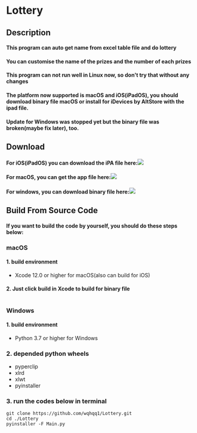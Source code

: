 Lottery  
=============
Description
----------------
#### This program can auto get name from excel table file and do lottery  
#### You can customise the name of the prizes and the number of each prizes  
#### This program can not run well in Linux now, so don't try that without any changes  
#### The platform now supported is macOS and iOS(iPadOS), you should download binary file macOS or install for iDevices by AltStore with the ipad file.
#### Update for Windows was stopped yet but the binary file was broken(maybe fix later), too.
Download
---------------------------------  
#### For iOS(iPadOS) you can download the iPA file here:[![](https://img.shields.io/github/v/release/wqhqq1/Lottery?color=green)](https://github.com/wqhqq1/Lottery/releases/tag/5.0)
#### For macOS, you can get the app file here:[![](https://img.shields.io/github/v/release/wqhqq1/Lottery?color=green)](https://github.com/wqhqq1/Lottery/releases/tag/5.0)
#### For windows, you can download binary file here:[![](https://img.shields.io/github/v/release/wqhqq1/Lottery?color=green)](https://github.com/wqhqq1/Lottery/releases/tag/3.0)
Build From Source Code
----------  
#### If you want to build the code by yourself, you should do these steps below:  
### macOS
#### 1. build environment
   - Xcode 12.0 or higher for macOS(also can build for iOS)
#### 2. Just click build in Xcode to build for binary file
#
### Windows
#### 1. build environment
   - Python 3.7 or higher for Windows
### 2. depended python wheels
   - pyperclip
   - xlrd
   - xlwt
   - pyinstaller
### 3. run the codes below in terminal
```
git clone https://github.com/wqhqq1/Lottery.git
cd ./Lottery
pyinstaller -F Main.py
```
